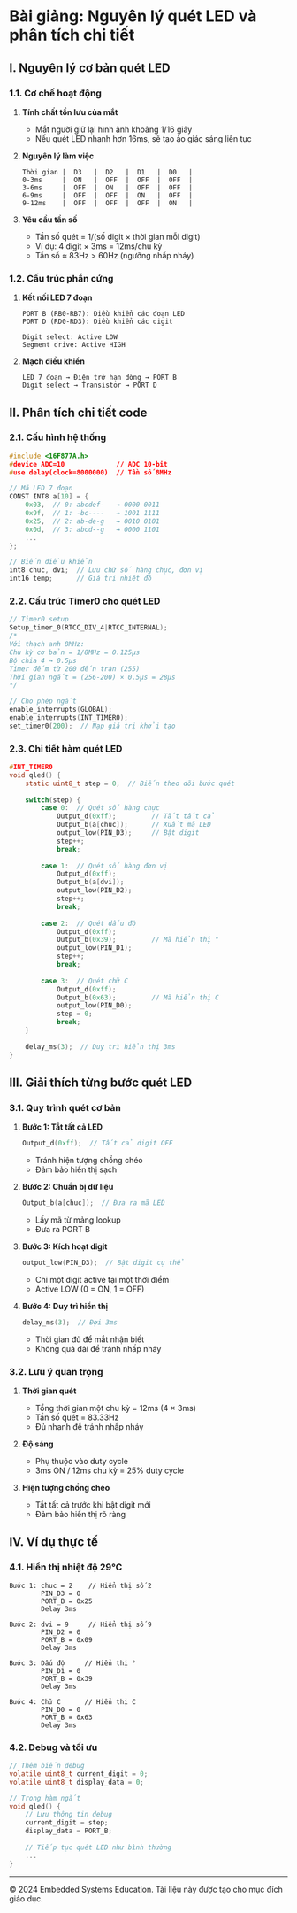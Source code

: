 # Bài giảng: Nguyên lý quét LED và phân tích chi tiết

## I. Nguyên lý cơ bản quét LED

### 1.1. Cơ chế hoạt động
1. **Tính chất tồn lưu của mắt**
   - Mắt người giữ lại hình ảnh khoảng 1/16 giây
   - Nếu quét LED nhanh hơn 16ms, sẽ tạo ảo giác sáng liên tục

2. **Nguyên lý làm việc**
   ```plaintext
   Thời gian |  D3   |  D2   |  D1   |  D0   |
   0-3ms     |  ON   |  OFF  |  OFF  |  OFF  |
   3-6ms     |  OFF  |  ON   |  OFF  |  OFF  |
   6-9ms     |  OFF  |  OFF  |  ON   |  OFF  |
   9-12ms    |  OFF  |  OFF  |  OFF  |  ON   |
   ```

3. **Yêu cầu tần số**
   - Tần số quét = 1/(số digit × thời gian mỗi digit)
   - Ví dụ: 4 digit × 3ms = 12ms/chu kỳ
   - Tần số ≈ 83Hz > 60Hz (ngưỡng nhấp nháy)

### 1.2. Cấu trúc phần cứng
1. **Kết nối LED 7 đoạn**
   ```plaintext
   PORT B (RB0-RB7): Điều khiển các đoạn LED
   PORT D (RD0-RD3): Điều khiển các digit
   
   Digit select: Active LOW
   Segment drive: Active HIGH
   ```

2. **Mạch điều khiển**
   ```plaintext
   LED 7 đoạn → Điện trở hạn dòng → PORT B
   Digit select → Transistor → PORT D
   ```

## II. Phân tích chi tiết code

### 2.1. Cấu hình hệ thống
```c
#include <16F877A.h>
#device ADC=10             // ADC 10-bit
#use delay(clock=8000000)  // Tần số 8MHz

// Mã LED 7 đoạn
CONST INT8 a[10] = {
    0x03,  // 0: abcdef-   → 0000 0011
    0x9f,  // 1: -bc----   → 1001 1111
    0x25,  // 2: ab-de-g   → 0010 0101
    0x0d,  // 3: abcd--g   → 0000 1101
    ...
};

// Biến điều khiển
int8 chuc, dvi;  // Lưu chữ số hàng chục, đơn vị
int16 temp;      // Giá trị nhiệt độ
```

### 2.2. Cấu trúc Timer0 cho quét LED
```c
// Timer0 setup
Setup_timer_0(RTCC_DIV_4|RTCC_INTERNAL);
/*
Với thạch anh 8MHz:
Chu kỳ cơ bản = 1/8MHz = 0.125µs
Bộ chia 4 → 0.5µs
Timer đếm từ 200 đến tràn (255)
Thời gian ngắt = (256-200) × 0.5µs = 28µs
*/

// Cho phép ngắt
enable_interrupts(GLOBAL);
enable_interrupts(INT_TIMER0);
set_timer0(200);  // Nạp giá trị khởi tạo
```

### 2.3. Chi tiết hàm quét LED
```c
#INT_TIMER0
void qled() {
    static uint8_t step = 0;  // Biến theo dõi bước quét
    
    switch(step) {
        case 0:  // Quét số hàng chục
            Output_d(0xff);         // Tắt tất cả
            Output_b(a[chuc]);      // Xuất mã LED
            output_low(PIN_D3);     // Bật digit
            step++;
            break;
            
        case 1:  // Quét số hàng đơn vị
            Output_d(0xff);
            Output_b(a[dvi]);
            output_low(PIN_D2);
            step++;
            break;
            
        case 2:  // Quét dấu độ
            Output_d(0xff);
            Output_b(0x39);         // Mã hiển thị °
            output_low(PIN_D1);
            step++;
            break;
            
        case 3:  // Quét chữ C
            Output_d(0xff);
            Output_b(0x63);         // Mã hiển thị C
            output_low(PIN_D0);
            step = 0;
            break;
    }
    
    delay_ms(3);  // Duy trì hiển thị 3ms
}
```

## III. Giải thích từng bước quét LED

### 3.1. Quy trình quét cơ bản
1. **Bước 1: Tắt tất cả LED**
   ```c
   Output_d(0xff);  // Tất cả digit OFF
   ```
   - Tránh hiện tượng chồng chéo
   - Đảm bảo hiển thị sạch

2. **Bước 2: Chuẩn bị dữ liệu**
   ```c
   Output_b(a[chuc]);  // Đưa ra mã LED
   ```
   - Lấy mã từ mảng lookup
   - Đưa ra PORT B

3. **Bước 3: Kích hoạt digit**
   ```c
   output_low(PIN_D3);  // Bật digit cụ thể
   ```
   - Chỉ một digit active tại một thời điểm
   - Active LOW (0 = ON, 1 = OFF)

4. **Bước 4: Duy trì hiển thị**
   ```c
   delay_ms(3);  // Đợi 3ms
   ```
   - Thời gian đủ để mắt nhận biết
   - Không quá dài để tránh nhấp nháy

### 3.2. Lưu ý quan trọng
1. **Thời gian quét**
   - Tổng thời gian một chu kỳ = 12ms (4 × 3ms)
   - Tần số quét = 83.33Hz
   - Đủ nhanh để tránh nhấp nháy

2. **Độ sáng**
   - Phụ thuộc vào duty cycle
   - 3ms ON / 12ms chu kỳ = 25% duty cycle

3. **Hiện tượng chồng chéo**
   - Tắt tất cả trước khi bật digit mới
   - Đảm bảo hiển thị rõ ràng

## IV. Ví dụ thực tế

### 4.1. Hiển thị nhiệt độ 29°C
```plaintext
Bước 1: chuc = 2    // Hiển thị số 2
        PIN_D3 = 0
        PORT_B = 0x25
        Delay 3ms

Bước 2: dvi = 9     // Hiển thị số 9
        PIN_D2 = 0
        PORT_B = 0x09
        Delay 3ms

Bước 3: Dấu độ     // Hiển thị °
        PIN_D1 = 0
        PORT_B = 0x39
        Delay 3ms

Bước 4: Chữ C      // Hiển thị C
        PIN_D0 = 0
        PORT_B = 0x63
        Delay 3ms
```

### 4.2. Debug và tối ưu
```c
// Thêm biến debug
volatile uint8_t current_digit = 0;
volatile uint8_t display_data = 0;

// Trong hàm ngắt
void qled() {
    // Lưu thông tin debug
    current_digit = step;
    display_data = PORT_B;
    
    // Tiếp tục quét LED như bình thường
    ...
}
```

---
© 2024 Embedded Systems Education. Tài liệu này được tạo cho mục đích giáo dục.